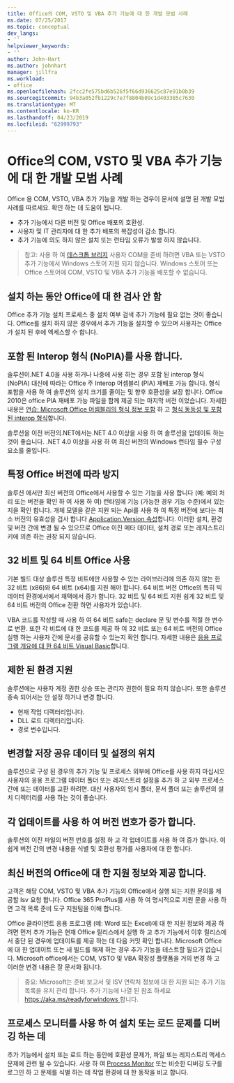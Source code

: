 ```yaml
---
title: Office의 COM, VSTO 및 VBA 추가 기능에 대 한 개발 모범 사례
ms.date: 07/25/2017
ms.topic: conceptual
dev_langs:
- ''
helpviewer_keywords:
- ''
author: John-Hart
ms.author: johnhart
manager: jillfra
ms.workload:
- office
ms.openlocfilehash: 2fcc2fe575bd6b526f5f66d936625c87e91b0b39
ms.sourcegitcommit: 94b3a052fb1229c7e7f8804b09c1d403385c7630
ms.translationtype: MT
ms.contentlocale: ko-KR
ms.lasthandoff: 04/23/2019
ms.locfileid: "62999793"
---
```

# <a name="development-best-practices-for-com-vsto-and-vba-add-ins-in-office"></a>Office의 COM, VSTO 및 VBA 추가 기능에 대 한 개발 모범 사례
  Office 용 COM, VSTO, VBA 추가 기능을 개발 하는 경우이 문서에 설명 된 개발 모범 사례를 따르세요.   확인 하는 데 도움이 됩니다.

- 추가 기능에서 다른 버전 및 Office 배포의 호환성.
- 사용자 및 IT 관리자에 대 한 추가 배포의 복잡성이 감소 합니다.
- 추가 기능에 의도 하지 않은 설치 또는 런타임 오류가 발생 하지 않습니다.

>참고: 사용 하 여 [데스크톱 브리지](/windows/uwp/porting/desktop-to-uwp-root) 사용자 COM을 준비 하려면 VBA 또는 VSTO 추가 기능에서 Windows 스토어 지원 되지 않습니다. Windows 스토어 또는 Office 스토어에 COM, VSTO 및 VBA 추가 기능을 배포할 수 없습니다.

## <a name="do-not-check-for-office-during-installation"></a>설치 하는 동안 Office에 대 한 검사 안 함
 Office 추가 기능 설치 프로세스 중 설치 여부 검색 추가 기능에 필요 없는 것이 좋습니다. Office를 설치 하지 않은 경우에서 추가 기능을 설치할 수 있으며 사용자는 Office가 설치 된 후에 액세스할 수 합니다.

## <a name="use-embedded-interop-types-nopia"></a>포함 된 Interop 형식 (NoPIA)를 사용 합니다.
솔루션이.NET 4.0을 사용 하거나 나중에 사용 하는 경우 포함 된 interop 형식 (NoPIA) 대신에 따라는 Office 주 Interop 어셈블리 (PIA) 재배포 가능 합니다. 형식 포함을 사용 하 여 솔루션의 설치 크기를 줄이는 및 향후 호환성을 보장 합니다. Office 2010은 office PIA 재배포 가능 파일을 함께 제공 되는 마지막 버전 이었습니다. 자세한 내용은 [연습: Microsoft Office 어셈블리의 형식 정보 포함](https://msdn.microsoft.com/library/ee317478.aspx) 하 고 [형식 동등성 및 포함 된 interop 형식](/windows/uwp/porting/desktop-to-uwp-root)합니다.

솔루션을 이전 버전의.NET에서는.NET 4.0 이상을 사용 하 여 솔루션을 업데이트 하는 것이 좋습니다. .NET 4.0 이상을 사용 하 여 최신 버전의 Windows 런타임 필수 구성 요소를 줄입니다.

## <a name="avoid-depending-on-specific-office-versions"></a>특정 Office 버전에 따라 방지
솔루션 에서만 최신 버전의 Office에서 사용할 수 있는 기능을 사용 합니다 (예: 예외 처리 또는 버전을 확인 하 여 사용 하 여) 런타임에 기능 (가능한 경우 기능 수준)에서 있는지을 확인 합니다. 개체 모델을 같은 지원 되는 Api를 사용 하 여 특정 버전에 보다는 최소 버전의 유효성을 검사 합니다 [Application.Version 속성](<xref:Microsoft.Office.Interop.Excel._Application.Version%2A>)합니다. 이러한 설치, 환경 및 버전 간에 변경 될 수 있으므로 Office 이진 메타 데이터, 설치 경로 또는 레지스트리 키에 의존 하는 권장 되지 않습니다.

## <a name="enable-both-32-bit-and-64-bit-office-usage"></a>32 비트 및 64 비트 Office 사용
기본 빌드 대상 솔루션 특정 비트에만 사용할 수 있는 라이브러리에 의존 하지 않는 한 32 비트 (x86)와 64 비트 (x64)를 지원 해야 합니다. 64 비트 버전 Office의 특히 빅 데이터 환경에서에서 채택에서 증가 합니다. 32 비트 및 64 비트 지원 쉽게 32 비트 및 64 비트 버전의 Office 전환 하면 사용자가 있습니다.

VBA 코드를 작성할 때 사용 하 여 64 비트 safe는 declare 문 및 변수를 적절 한 변수로 변환. 또한 각 비트에 대 한 코드를 제공 하 여 32 비트 또는 64 비트 버전의 Office 실행 하는 사용자 간에 문서를 공유할 수 있는지 확인 합니다. 자세한 내용은 [응용 프로그램 개요에 대 한 64 비트 Visual Basic](/office/vba/Language/Concepts/Getting-Started/64-bit-visual-basic-for-applications-overview)합니다.

## <a name="support-restricted-environments"></a>제한 된 환경 지원
솔루션에는 사용자 계정 권한 상승 또는 관리자 권한이 필요 하지 않습니다. 또한 솔루션 종속 되어서는 안 설정 하거나 변경 합니다.

- 현재 작업 디렉터리입니다.
- DLL 로드 디렉터리입니다.
- 경로 변수입니다.

## <a name="change-the-save-location-of-shared-data-and-settings"></a>변경할 저장 공유 데이터 및 설정의 위치
솔루션으로 구성 된 경우의 추가 기능 및 프로세스 외부에 Office를 사용 하지 마십시오 사용자의 응용 프로그램 데이터 폴더 또는 레지스트리 설정을 추가 하 고 외부 프로세스 간에 또는 데이터를 교환 하려면. 대신 사용자의 임시 폴더, 문서 폴더 또는 솔루션의 설치 디렉터리를 사용 하는 것이 좋습니다.

## <a name="increment-the-version-number-with-each-update"></a>각 업데이트를 사용 하 여 버전 번호가 증가 합니다.
솔루션의 이진 파일의 버전 번호를 설정 하 고 각 업데이트를 사용 하 여 증가 합니다. 이 쉽게 버전 간의 변경 내용을 식별 및 호환성 평가를 사용자에 대 한 합니다.

## <a name="provide-support-statements-for-the-latest-versions-of-office"></a>최신 버전의 Office에 대 한 지원 정보와 제공 합니다.
고객은 해당 COM, VSTO 및 VBA 추가 기능의 Office에서 실행 되는 지원 문의를 제공할 Isv 요청 합니다. Office 365 ProPlus를 사용 하 여 명시적으로 지원 문을 사용 하면 고객 목록 준비 도구 지원팀을 이해 합니다.

Office 클라이언트 응용 프로그램 (예: Word 또는 Excel)에 대 한 지원 정보와 제공 하려면 먼저 추가 기능은 현재 Office 릴리스에서 실행 하 고 추가 기능에서 이후 릴리스에서 중단 된 경우에 업데이트를 제공 하는 데 다음 커밋 확인 합니다. Microsoft Office에 대 한 업데이트 또는 새 빌드를 해제 하는 경우 추가 기능을 테스트할 필요가 없습니다. Microsoft office에서는 COM, VSTO 및 VBA 확장성 플랫폼을 거의 변경 하 고 이러한 변경 내용은 잘 문서화 됩니다.

>중요: Microsoft는 준비 보고서 및 ISV 연락처 정보에 대 한 지원 되는 추가 기능 목록을 유지 관리 합니다. 추가 기능에 나열 된 참조 하세요 [ https://aka.ms/readyforwindows ](https://aka.ms/readyforwindows)합니다.

## <a name="use-process-monitor-to-help-debug-installation-or-loading-issues"></a>프로세스 모니터를 사용 하 여 설치 또는 로드 문제를 디버깅 하는 데
추가 기능에서 설치 또는 로드 하는 동안에 호환성 문제가, 파일 또는 레지스트리 액세스 문제에 관련 될 수 있습니다. 사용 하 여 [Process Monitor](/sysinternals/downloads/procmon) 또는 비슷한 디버깅 도구를 로그인 하 고 문제를 식별 하는 데 작업 환경에 대 한 동작을 비교 합니다.
